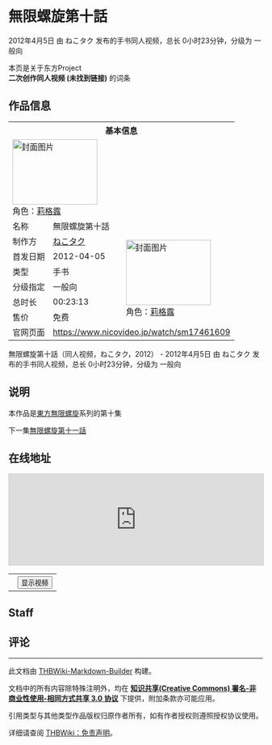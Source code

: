 # 無限螺旋第十話

<!-- source html: G:\repos\THBWiki-Markdown-Builder\THBWikiMarkdown\Temp\main\7\7c\ns0%3A%E7%84%A1%E9%99%90%E8%9E%BA%E6%97%8B%E7%AC%AC%E5%8D%81%E8%A9%B1.html -->

2012年4月5日 由 ねこタク  发布的手书同人视频，总长 0小时23分钟，分级为 一般向

本页是关于东方Project  
 **二次创作同人视频 (未找到链接)** 的词条
## 作品信息

<table><tbody><tr><th colspan="3">基本信息</th></tr><tr><td class="cover-artwork-mobile" colspan="2"><a href="./文件-無限螺旋第十話封面.jpg.md" class="image" title="封面图片"><img alt="封面图片" src="https://upload.thwiki.cc/thumb/9/94/%E7%84%A1%E9%99%90%E8%9E%BA%E6%97%8B%E7%AC%AC%E5%8D%81%E8%A9%B1%E5%B0%81%E9%9D%A2.jpg/168px-%E7%84%A1%E9%99%90%E8%9E%BA%E6%97%8B%E7%AC%AC%E5%8D%81%E8%A9%B1%E5%B0%81%E9%9D%A2.jpg" decoding="async" loading="lazy" width="168" height="129" srcset="https://upload.thwiki.cc/thumb/9/94/%E7%84%A1%E9%99%90%E8%9E%BA%E6%97%8B%E7%AC%AC%E5%8D%81%E8%A9%B1%E5%B0%81%E9%9D%A2.jpg/252px-%E7%84%A1%E9%99%90%E8%9E%BA%E6%97%8B%E7%AC%AC%E5%8D%81%E8%A9%B1%E5%B0%81%E9%9D%A2.jpg 1.5x, https://upload.thwiki.cc/thumb/9/94/%E7%84%A1%E9%99%90%E8%9E%BA%E6%97%8B%E7%AC%AC%E5%8D%81%E8%A9%B1%E5%B0%81%E9%9D%A2.jpg/336px-%E7%84%A1%E9%99%90%E8%9E%BA%E6%97%8B%E7%AC%AC%E5%8D%81%E8%A9%B1%E5%B0%81%E9%9D%A2.jpg 2x" data-file-width="936" data-file-height="720"></a><div class="cover-char">角色：<a href="./莉格露·奈特巴格.md" title="莉格露·奈特巴格">莉格露</a></div></td>
</tr><tr><td class="label">名称</td><td colspan="2"> 無限螺旋第十話 </td></tr><tr><td class="label">制作方</td><td><a href="/index.php?title=%E3%81%AD%E3%81%93%E3%82%BF%E3%82%AF&amp;action=edit&amp;redlink=1" class="new" title="ねこタク（页面不存在）">ねこタク</a></td><td class="cover-artwork" rowspan="6" style="min-width:168px;"><a href="./文件-無限螺旋第十話封面.jpg.md" class="image" title="封面图片"><img alt="封面图片" src="https://upload.thwiki.cc/thumb/9/94/%E7%84%A1%E9%99%90%E8%9E%BA%E6%97%8B%E7%AC%AC%E5%8D%81%E8%A9%B1%E5%B0%81%E9%9D%A2.jpg/168px-%E7%84%A1%E9%99%90%E8%9E%BA%E6%97%8B%E7%AC%AC%E5%8D%81%E8%A9%B1%E5%B0%81%E9%9D%A2.jpg" decoding="async" loading="lazy" width="168" height="129" srcset="https://upload.thwiki.cc/thumb/9/94/%E7%84%A1%E9%99%90%E8%9E%BA%E6%97%8B%E7%AC%AC%E5%8D%81%E8%A9%B1%E5%B0%81%E9%9D%A2.jpg/252px-%E7%84%A1%E9%99%90%E8%9E%BA%E6%97%8B%E7%AC%AC%E5%8D%81%E8%A9%B1%E5%B0%81%E9%9D%A2.jpg 1.5x, https://upload.thwiki.cc/thumb/9/94/%E7%84%A1%E9%99%90%E8%9E%BA%E6%97%8B%E7%AC%AC%E5%8D%81%E8%A9%B1%E5%B0%81%E9%9D%A2.jpg/336px-%E7%84%A1%E9%99%90%E8%9E%BA%E6%97%8B%E7%AC%AC%E5%8D%81%E8%A9%B1%E5%B0%81%E9%9D%A2.jpg 2x" data-file-width="936" data-file-height="720"></a><div class="cover-char">角色：<a href="./莉格露·奈特巴格.md" title="莉格露·奈特巴格">莉格露</a></div></td>
</tr><tr><td class="label">首发日期</td><td>2012-04-05</td></tr><tr><td class="label">类型</td><td>手书</td></tr><tr><td class="label">分级指定</td><td>一般向</td></tr><tr><td class="label">总时长</td><td>00:23:13</td></tr><tr><td class="label">售价</td><td>免费</td></tr>
<tr><td class="label">官网页面</td><td colspan="2"><a rel="nofollow" class="external free" href="https://www.nicovideo.jp/watch/sm17461609">https://www.nicovideo.jp/watch/sm17461609</a></td></tr></tbody></table>

無限螺旋第十話（同人视频，ねこタク，2012） - 2012年4月5日 由 ねこタク  发布的手书同人视频，总长 0小时23分钟，分级为 一般向
## 说明
  
本作品是[東方無限螺旋](./東方無限螺旋.md)系列的第十集  

下一集[無限螺旋第十一話](./無限螺旋第十一話.md)
  

## 在线地址
  
<iframe width="100%" height="180" src="https://ext.nicovideo.jp/thumb/sm17461609" scrolling="no" style="border:solid 1px #CCC;" frameborder="0"><a href="http://www.nicovideo.jp/watch/sm17461609">,</a></iframe>



  

<table>
<tr><th style="text-align: center;"><a class="bilibili-title external text" target="_blank" rel="nofollow" style="margin: 0 0.4em 0 0.2em;"></a><input type="button" class="bilibili-toggle" value="显示视频" style="float: right;"></th></tr>
<tr class="bilibili-video" style="display: none;"><td></td></tr>
</table>





## Staff
## 评论




---

此文档由 [THBWiki-Markdown-Builder](https://github.com/Delsin-Yu/THBWiki-Markdown-Builder) 构建。

文档中的所有内容除特殊注明外，均在 [**知识共享(Creative Commons) 署名-非商业性使用-相同方式共享 3.0 协议**](https://creativecommons.org/licenses/by-sa/3.0/deed.zh-hans) 下提供，附加条款亦可能应用。

引用类型与其他类型作品版权归原作者所有，如有作者授权则遵照授权协议使用。

详细请查阅 [THBWiki：免责声明](https://thbwiki.cc/THBWiki:%E5%85%8D%E8%B4%A3%E5%A3%B0%E6%98%8E)。

